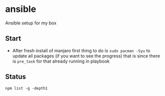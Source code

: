 # ansible
Ansible setup for my box

## Start

- After fresh install of manjaro first thing to do is
`sudo pacman -Syu` to update all packages (if you want to see the progress) that is since there is `pre_task` for that already running in playbook


## Status

`npm list -g -depth1`

